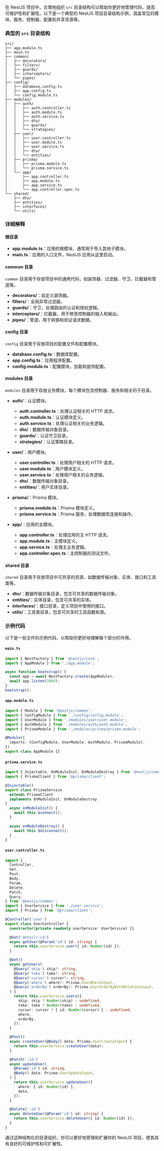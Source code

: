 在 NestJS 项目中，合理地组织 `src` 目录结构可以帮助你更好地管理代码、提高可维护性和扩展性。以下是一个典型的 NestJS 项目目录结构示例，涵盖常见的模块、服务、控制器、配置和共享资源等。

### 典型的 `src` 目录结构

```plaintext
src/
├── app.module.ts
├── main.ts
├── common/
│   ├── decorators/
│   ├── filters/
│   ├── guards/
│   ├── interceptors/
│   └── pipes/
├── config/
│   ├── database.config.ts
│   ├── app.config.ts
│   └── config.module.ts
├── modules/
│   ├── auth/
│   │   ├── auth.controller.ts
│   │   ├── auth.module.ts
│   │   ├── auth.service.ts
│   │   ├── dto/
│   │   ├── guards/
│   │   └── strategies/
│   ├── user/
│   │   ├── user.controller.ts
│   │   ├── user.module.ts
│   │   ├── user.service.ts
│   │   ├── dto/
│   │   └── entities/
│   ├── prisma/
│   │   ├── prisma.module.ts
│   │   └── prisma.service.ts
│   └── app/
│       ├── app.controller.ts
│       ├── app.module.ts
│       ├── app.service.ts
│       └── app.controller.spec.ts
└── shared/
    ├── dto/
    ├── entities/
    ├── interfaces/
    └── utils/
```

### 详细解释

#### 根目录

- **app.module.ts**：应用的根模块，通常用于导入其他子模块。
- **main.ts**：应用的入口文件，NestJS 应用从这里启动。

#### common 目录

`common` 目录用于存放项目中的通用代码，如装饰器、过滤器、守卫、拦截器和管道等。

- **decorators/**：自定义装饰器。
- **filters/**：全局异常过滤器。
- **guards/**：守卫，处理路由的认证和授权逻辑。
- **interceptors/**：拦截器，用于修改控制器的输入和输出。
- **pipes/**：管道，用于转换和验证请求数据。

#### config 目录

`config` 目录用于存放项目的配置文件和配置模块。

- **database.config.ts**：数据库配置。
- **app.config.ts**：应用程序配置。
- **config.module.ts**：配置模块，加载和提供配置。

#### modules 目录

`modules` 目录用于存放业务模块，每个模块包含控制器、服务和相关的子目录。

- **auth/**：认证模块。

  - **auth.controller.ts**：处理认证相关的 HTTP 请求。
  - **auth.module.ts**：认证模块定义。
  - **auth.service.ts**：处理认证相关的业务逻辑。
  - **dto/**：数据传输对象目录。
  - **guards/**：认证守卫目录。
  - **strategies/**：认证策略目录。

- **user/**：用户模块。

  - **user.controller.ts**：处理用户相关的 HTTP 请求。
  - **user.module.ts**：用户模块定义。
  - **user.service.ts**：处理用户相关的业务逻辑。
  - **dto/**：数据传输对象目录。
  - **entities/**：用户实体目录。

- **prisma/**：Prisma 模块。

  - **prisma.module.ts**：Prisma 模块定义。
  - **prisma.service.ts**：Prisma 服务，处理数据库连接和操作。

- **app/**：应用的主模块。
  - **app.controller.ts**：处理应用的主 HTTP 请求。
  - **app.module.ts**：主模块定义。
  - **app.service.ts**：处理主业务逻辑。
  - **app.controller.spec.ts**：主控制器的测试文件。

#### shared 目录

`shared` 目录用于存放项目中可共享的资源，如数据传输对象、实体、接口和工具类等。

- **dto/**：数据传输对象目录，包含可共享的数据传输对象。
- **entities/**：实体目录，包含可共享的实体。
- **interfaces/**：接口目录，定义项目中使用的接口。
- **utils/**：工具类目录，包含可共享的工具函数和类。

### 示例代码

以下是一些文件的示例代码，以帮助你更好地理解每个部分的作用。

#### `main.ts`

```typescript
import { NestFactory } from '@nestjs/core';
import { AppModule } from './app.module';

async function bootstrap() {
  const app = await NestFactory.create(AppModule);
  await app.listen(3000);
}
bootstrap();
```

#### `app.module.ts`

```typescript
import { Module } from '@nestjs/common';
import { ConfigModule } from './config/config.module';
import { UserModule } from './modules/user/user.module';
import { AuthModule } from './modules/auth/auth.module';
import { PrismaModule } from './modules/prisma/prisma.module';

@Module({
  imports: [ConfigModule, UserModule, AuthModule, PrismaModule],
})
export class AppModule {}
```

#### `prisma.service.ts`

```typescript
import { Injectable, OnModuleInit, OnModuleDestroy } from '@nestjs/common';
import { PrismaClient } from '@prisma/client';

@Injectable()
export class PrismaService
  extends PrismaClient
  implements OnModuleInit, OnModuleDestroy
{
  async onModuleInit() {
    await this.$connect();
  }

  async onModuleDestroy() {
    await this.$disconnect();
  }
}
```

#### `user.controller.ts`

```typescript
import {
  Controller,
  Get,
  Post,
  Body,
  Param,
  Delete,
  Patch,
  Query,
} from '@nestjs/common';
import { UserService } from './user.service';
import { Prisma } from '@prisma/client';

@Controller('user')
export class UserController {
  constructor(private readonly userService: UserService) {}

  @Get('detail/:id')
  async getUser(@Param('id') id: string) {
    return this.userService.user({ id: Number(id) });
  }

  @Get()
  async getUsers(
    @Query('skip') skip?: string,
    @Query('take') take?: string,
    @Query('cursor') cursor?: string,
    @Query('where') where?: Prisma.UserWhereInput,
    @Query('orderBy') orderBy?: Prisma.UserOrderByWithRelationInput,
  ) {
    return this.userService.users({
      skip: skip ? Number(skip) : undefined,
      take: take ? Number(take) : undefined,
      cursor: cursor ? { id: Number(cursor) } : undefined,
      where,
      orderBy,
    });
  }

  @Post()
  async createUser(@Body() data: Prisma.UserCreateInput) {
    return this.userService.createUser(data);
  }

  @Patch(':id')
  async updateUser(
    @Param('id') id: string,
    @Body() data: Prisma.UserUpdateInput,
  ) {
    return this.userService.updateUser({
      where: { id: Number(id) },
      data,
    });
  }

  @Delete(':id')
  async deleteUser(@Param('id') id: string) {
    return this.userService.deleteUser({ id: Number(id) });
  }
}
```

通过这种结构化的目录组织，你可以更好地管理和扩展你的 NestJS 项目，使其具有良好的可维护性和可扩展性。
